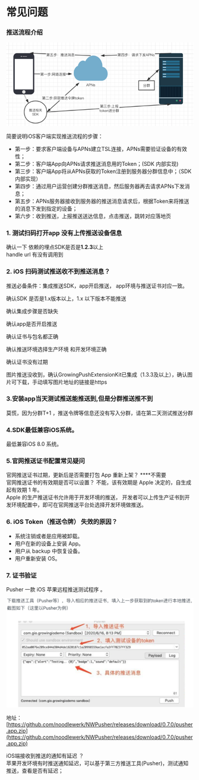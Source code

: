# 常见问题

### 推送流程介绍 <a id="ios_1"></a>

![](../../../../.gitbook/assets/image%20%28262%29.png)

简要说明iOS客户端实现推送流程的步骤：

* 第一步：要求客户端设备与APNs建立TSL连接，APNs需要验证设备的有效性；
* 第二步：客户端App向APNs请求推送消息用的Token；\(SDK 内部实现\)
* 第三步：客户端App将从APNs获取的Token注册到服务器分群信息中；（SDK内部实现）
* 第四步：通过用户运营创建分群推送消息，然后服务器再去请求APNs下发消息；
* 第五步：APNs服务器接收到服务器的推送消息请求后，根据Token来将推送的消息下发到指定的设备；
* 第六步：收到推送，上报推送送达信息，点击推送，跳转对应落地页

### 1. 测试扫码打开app 没有上传推送设备信息 <a id="ios_1"></a>

 确认一下 依赖的埋点SDK是否是**1.2.3**以上  
handle url  有没有调用到

### 2. iOS 扫码测试推送收不到推送消息？

推送必备条件：集成推送SDK，app开启推送， app环境与推送证书对应一致。

确认SDK 是否是1.x版本以上，1.x 以下版本不能推送

确认集成步骤是否缺失

确认app是否开启推送

确认证书与包名都正确

确认推送环境选择生产环境 和开发环境正确

确认证书没有过期  
  
图片推送没收到，确认GrowingPushExtensionKit已集成（1.3.3及以上），确认图片可下载，手动填写图片地址的链接是https

### **3.安装app当天测试推送能推送到,但是分群推送推不到** 

莫慌，因为分群T+1 ，推送令牌等信息还没有写入分群，请在第二天测试推送分群

### **4.SDK最低兼容iOS系统。**

最低兼容iOS 8.0 系统。

### **5.官网推送证书配置常见疑问**

官网推送证书过期，更新后是否需要打包 App 重新上架？  ****不需要   
官网推送证书的有效期是否可以设置？ 不能，该有效期是 Apple 决定的，自生成起有效期 1 年。  
Apple 的生产推送证书允许用于开发环境的推送， 开发者可以上传生产证书到开发环境配置中，即可在官网推送平台处选择开发环境做推送。

### 6. **iOS Token（推送令牌） 失效的原因？**

* 系统注销或者是应用被卸载。
* 用户在新的设备上安装 App。
* 用户从 backup 中恢复设备。
* 用户重新安装 OS。

### 7. 证书验证

Pusher 一款 iOS 苹果远程推送测试程序 。

![](../../../../.gitbook/assets/image%20%28261%29.png)

地址：[https://github.com/noodlewerk/NWPusher/releases/download/0.7.0/pusher.app.zip](https://github.com/noodlewerk/NWPusher/releases/download/0.7.0/pusher.app.zip)  
  
iOS端接收到推送的通知有延迟 ？  
苹果开发环境有时推送通知延迟，可以基于第三方推送工具\(Pusher\)，测试通知推送，查看是否有延迟；  
  
 

